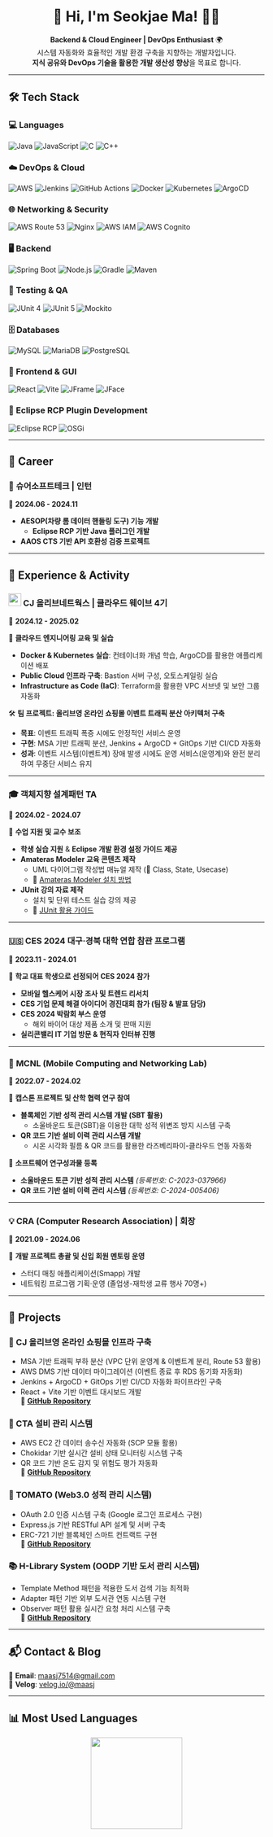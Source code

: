 <h1 align="center">🚀 Hi, I'm Seokjae Ma! 👋🏻</h1>

<p align="center">
  <b>Backend & Cloud Engineer | DevOps Enthusiast</b> 🌍<br>
  시스템 자동화와 효율적인 개발 환경 구축을 지향하는 개발자입니다.<br>
  <b>지식 공유와 DevOps 기술을 활용한 개발 생산성 향상</b>을 목표로 합니다.
</p>

---

## 🛠️ Tech Stack

### 💻 Languages
![Java](https://img.shields.io/badge/Java-007396?style=flat-square&logo=Java&logoColor=white)
![JavaScript](https://img.shields.io/badge/JavaScript-F7DF1E?style=flat-square&logo=JavaScript&logoColor=white)
![C](https://img.shields.io/badge/C-00599C?style=flat-square&logo=C&logoColor=white)
![C++](https://img.shields.io/badge/C++-00599C?style=flat-square&logo=C%2B%2B&logoColor=white)

### ☁️ DevOps & Cloud
![AWS](https://img.shields.io/badge/AWS-232F3E?style=flat-square&logo=AmazonAWS&logoColor=white)
![Jenkins](https://img.shields.io/badge/Jenkins-D24939?style=flat-square&logo=Jenkins&logoColor=white)
![GitHub Actions](https://img.shields.io/badge/GitHub_Actions-2088FF?style=flat-square&logo=GitHubActions&logoColor=white)
![Docker](https://img.shields.io/badge/Docker-2496ED?style=flat-square&logo=Docker&logoColor=white)
![Kubernetes](https://img.shields.io/badge/Kubernetes-326CE5?style=flat-square&logo=Kubernetes&logoColor=white)
![ArgoCD](https://img.shields.io/badge/ArgoCD-GitOps-orange?style=flat-square&logo=Argo&logoColor=white)

### 🌐 Networking & Security
![AWS Route 53](https://img.shields.io/badge/AWS-Route_53-9cf?style=flat-square&logo=AmazonAWS&logoColor=white)
![Nginx](https://img.shields.io/badge/Nginx-009639?style=flat-square&logo=NGINX&logoColor=white)
![AWS IAM](https://img.shields.io/badge/AWS-IAM-FF9900?style=flat-square&logo=AmazonAWS&logoColor=white)
![AWS Cognito](https://img.shields.io/badge/AWS-Cognito-9B59B6?style=flat-square&logo=AmazonAWS&logoColor=white)

### 🖥️ Backend
![Spring Boot](https://img.shields.io/badge/Spring_Boot-6DB33F?style=flat-square&logo=SpringBoot&logoColor=white)
![Node.js](https://img.shields.io/badge/Node.js-339933?style=flat-square&logo=Node.js&logoColor=white)
![Gradle](https://img.shields.io/badge/Gradle-02303A?style=flat-square&logo=Gradle&logoColor=white)
![Maven](https://img.shields.io/badge/Maven-C71A36?style=flat-square&logo=ApacheMaven&logoColor=white)

### 🧪 Testing & QA
![JUnit 4](https://img.shields.io/badge/JUnit4-Testing-red?style=flat-square&logo=JUnit&logoColor=white)
![JUnit 5](https://img.shields.io/badge/JUnit5-Testing-green?style=flat-square&logo=JUnit&logoColor=white)
![Mockito](https://img.shields.io/badge/Mockito-Mocking-blue?style=flat-square&logo=Mockito&logoColor=white)

### 🗄️ Databases
![MySQL](https://img.shields.io/badge/MySQL-4479A1?style=flat-square&logo=MySQL&logoColor=white)
![MariaDB](https://img.shields.io/badge/MariaDB-003545?style=flat-square&logo=MariaDB&logoColor=white)
![PostgreSQL](https://img.shields.io/badge/PostgreSQL-336791?style=flat-square&logo=PostgreSQL&logoColor=white)

### 🎨 Frontend & GUI
![React](https://img.shields.io/badge/React-61DAFB?style=flat-square&logo=React&logoColor=white)
![Vite](https://img.shields.io/badge/Vite-646CFF?style=flat-square&logo=Vite&logoColor=white)
![JFrame](https://img.shields.io/badge/JFrame-GUI-blue?style=flat-square&logo=Java&logoColor=white)
![JFace](https://img.shields.io/badge/JFace-GUI-yellow?style=flat-square&logo=Eclipse&logoColor=white)

### 🔌 Eclipse RCP Plugin Development
![Eclipse RCP](https://img.shields.io/badge/Eclipse_RCP-Plugin_Development-purple?style=flat-square&logo=Eclipse&logoColor=white)
![OSGi](https://img.shields.io/badge/OSGi-Framework-blue?style=flat-square&logo=OSGi&logoColor=white)

---

## 💼 Career  

### 🏢 **슈어소프트테크 | 인턴**  
📅 **2024.06 - 2024.11**  
- **AESOP(차량 롬 데이터 핸들링 도구) 기능 개발**  
  - **Eclipse RCP 기반 Java 플러그인 개발**
- **AAOS CTS 기반 API 호환성 검증 프로젝트**

---

## 🌟 Experience & Activity

### <img src="https://upload.wikimedia.org/wikipedia/commons/thumb/8/89/CJ_logo.svg/642px-CJ_logo.svg.png" width="25" /> CJ 올리브네트웍스 | **클라우드 웨이브 4기**  
📅 **2024.12 - 2025.02**  

🚀 **클라우드 엔지니어링 교육 및 실습**  
- **Docker & Kubernetes 실습**: 컨테이너화 개념 학습, ArgoCD를 활용한 애플리케이션 배포  
- **Public Cloud 인프라 구축**: Bastion 서버 구성, 오토스케일링 실습  
- **Infrastructure as Code (IaC)**: Terraform을 활용한 VPC 서브넷 및 보안 그룹 자동화  

🛠 **팀 프로젝트: 올리브영 온라인 쇼핑몰 이벤트 트래픽 분산 아키텍처 구축**  
- **목표**: 이벤트 트래픽 폭증 시에도 안정적인 서비스 운영  
- **구현**: MSA 기반 트래픽 분산, Jenkins + ArgoCD + GitOps 기반 CI/CD 자동화  
- **성과**: 이벤트 시스템(이벤트계) 장애 발생 시에도 운영 서비스(운영계)와 완전 분리하여 무중단 서비스 유지  

---

### 🎓 **객체지향 설계패턴 TA**  
📅 **2024.02 - 2024.07**  

📌 **수업 지원 및 교수 보조**  
- **학생 실습 지원** & **Eclipse 개발 환경 설정 가이드 제공**  
- **Amateras Modeler 교육 콘텐츠 제작**  
  - UML 다이어그램 작성법 매뉴얼 제작 (📌 Class, State, Usecase)  
  - 🔗 [Amateras Modeler 설치 방법](https://velog.io/@maasj/Eclipse-Amateras-modeler-설치-방법)  
- **JUnit 강의 자료 제작**  
  - 설치 및 단위 테스트 실습 강의 제공  
  - 🔗 [JUnit 활용 가이드](https://velog.io/@maasj/Eclipse-JUnit-알아보기-설치-활용)  

---

### 🇺🇸 **CES 2024 대구·경북 대학 연합 참관 프로그램**  
📅 **2023.11 - 2024.01**

🚀 **학교 대표 학생으로 선정되어 CES 2024 참가**  
- **모바일 헬스케어 시장 조사 및 트렌드 리서치**
- **CES 기업 문제 해결 아이디어 경진대회 참가 (팀장 & 발표 담당)**
- **CES 2024 박람회 부스 운영**
  - 해외 바이어 대상 제품 소개 및 판매 지원
- **실리콘밸리 IT 기업 방문 & 현직자 인터뷰 진행**  

---

### 🔬 **MCNL (Mobile Computing and Networking Lab)**  
📅 **2022.07 - 2024.02**

🚀 **캡스톤 프로젝트 및 산학 협력 연구 참여**  
- **블록체인 기반 성적 관리 시스템 개발 (SBT 활용)**  
  - 소울바운드 토큰(SBT)을 이용한 대학 성적 위변조 방지 시스템 구축  
- **QR 코드 기반 설비 이력 관리 시스템 개발**  
  - 시온 시각화 필름 & QR 코드를 활용한 라즈베리파이-클라우드 연동 자동화  

📌 **소프트웨어 연구성과물 등록**  
- **소울바운드 토큰 기반 성적 관리 시스템** _(등록번호: C-2023-037966)_  
- **QR 코드 기반 설비 이력 관리 시스템** _(등록번호: C-2024-005406)_  

---

### 💡 **CRA (Computer Research Association) | 회장**  
📅 **2021.09 - 2024.06**

👥 **개발 프로젝트 총괄 및 신입 회원 멘토링 운영**  
- 스터디 매칭 애플리케이션(Smapp) 개발  
- 네트워킹 프로그램 기획·운영 (졸업생-재학생 교류 행사 70명+)  

---

## 🚀 Projects

### 🛒 CJ 올리브영 온라인 쇼핑몰 인프라 구축
- MSA 기반 트래픽 부하 분산 (VPC 단위 운영계 & 이벤트계 분리, Route 53 활용)
- AWS DMS 기반 데이터 마이그레이션 (이벤트 종료 후 RDS 동기화 자동화)
- Jenkins + ArgoCD + GitOps 기반 CI/CD 자동화 파이프라인 구축
- React + Vite 기반 이벤트 대시보드 개발  
🔗 **[GitHub Repository](https://github.com/CJ-Jungle-gym)**

### 🔧 CTA 설비 관리 시스템
- AWS EC2 간 데이터 송수신 자동화 (SCP 모듈 활용)
- Chokidar 기반 실시간 설비 상태 모니터링 시스템 구축
- QR 코드 기반 온도 감지 및 위험도 평가 자동화  
🔗 **[GitHub Repository](https://github.com/MASEOKJAE/CTA_Web_Project)**

### 📜 TOMATO (Web3.0 성적 관리 시스템)
- OAuth 2.0 인증 시스템 구축 (Google 로그인 프로세스 구현)
- Express.js 기반 RESTful API 설계 및 서버 구축
- ERC-721 기반 블록체인 스마트 컨트랙트 구현  
🔗 **[GitHub Repository](https://github.com/MASEOKJAE/Capston_web3.0GMS)**

### 📚 H-Library System (OODP 기반 도서 관리 시스템)
- Template Method 패턴을 적용한 도서 검색 기능 최적화
- Adapter 패턴 기반 외부 도서관 연동 시스템 구현
- Observer 패턴 활용 실시간 요청 처리 시스템 구축  
🔗 **[GitHub Repository](https://github.com/MASEOKJAE/OODP_Project)**

---

## 📬 Contact & Blog
📩 **Email**: [maasj7514@gmail.com](mailto:maasj7514@gmail.com)  
📖 **Velog**: [velog.io/@maasj](https://velog.io/@maasj)

---

## 📊 Most Used Languages
<p align="center">
  <img src="https://github-readme-stats.vercel.app/api/top-langs/?username=MASEOKJAE&langs_count=10&layout=compact&theme=dark" height="180px"/>
</p>

﻿

<!--나중에 사용하면 좋을 거 같은 요소들-->

<!--  ## 🥈 Github stats

![Anurag's GitHub stats](https://github-readme-stats.vercel.app/api?username=MASEOKJAE&show_icons=true&theme=radical) -->

<!-- ## 🥈 Algorithm Silver Level

[![Solved.ac Profile](http://mazassumnida.wtf/api/v2/generate_badge?boj=maasj)](https://solved.ac/maasj/) -->
